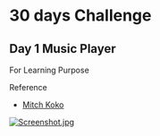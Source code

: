 

# 30 days Challenge 
## Day 1  Music Player

For Learning Purpose 

Reference 
- [Mitch Koko](https://www.youtube.com/c/MitchKoko)

[![Screenshot.jpg](https://i.postimg.cc/N07q7tkS/Screenshot.jpg)](https://postimg.cc/CZ1QSWts)


